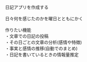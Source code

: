 日記アプリを作成する<br><br>日々何を感じたのかを曜日とともにかく<br><br>作りたい機能<br>・文章での日記の投稿<br>・その日ごとの文章の分析(感情や特徴)<br>・事実と感情の推移(自動でのまとめ)<br>・日記を書いているときの情報量推定<br>

